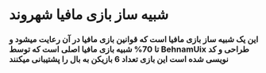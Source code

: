 <b><h1>شبیه ساز بازی مافیا شهروند</h1><b>


<h3>این یک شبیه ساز بازی مافیا است که قوانین بازی مافیا در آن رعایت میشود و تا 70%  شبیه بازی مافیا اصلی است
که توسط BehnamUix طراحی و کد نویسی شده است
این بازی تعداد 6 بازیکن به بال را پشتیبانی میکنند</h3>
